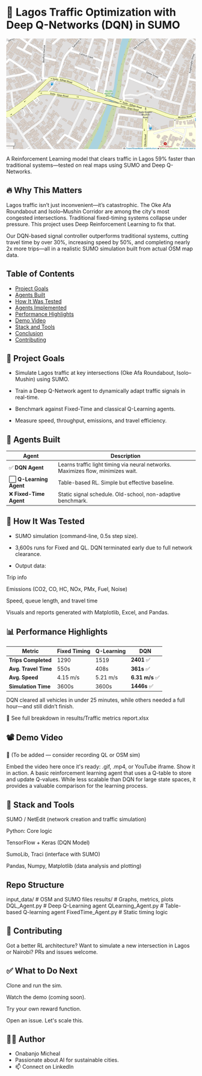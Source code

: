 # 🚦 Lagos Traffic Optimization with Deep Q-Networks (DQN) in SUMO

![Isolo-Egbe Map](https://raw.githubusercontent.com/Onabanjomicheal/Adaptive-Traffic-Signal-DQN/main/isolo_egbe.png)

A Reinforcement Learning model that clears traffic in Lagos 59% faster than traditional systems—tested on real maps using SUMO and Deep Q-Networks.

## 🔥 Why This Matters
Lagos traffic isn’t just inconvenient—it’s catastrophic. The Oke Afa Roundabout and Isolo–Mushin Corridor are among the city's most congested intersections. Traditional fixed-timing systems collapse under pressure. This project uses Deep Reinforcement Learning to fix that.

Our DQN-based signal controller outperforms traditional systems, cutting travel time by over 30%, increasing speed by 50%, and completing nearly 2x more trips—all in a realistic SUMO simulation built from actual OSM map data.

## Table of Contents

- [Project Goals](#project_goals)
- [Agents Built](#agents_built)
- [How It Was Tested](#how_it_was_tested)
- [Agents Implemented](#agents-implemented)
- [Performance Highlights](#performance_highlights)
- [Demo Video](#demo_video)
- [Stack and Tools](#stack_tools)
- [Conclusion](#conclusion)
- [Contributing](#contributing)

## 🎯 Project Goals
- Simulate Lagos traffic at key intersections (Oke Afa Roundabout, Isolo–Mushin) using SUMO.

- Train a Deep Q-Network agent to dynamically adapt traffic signals in real-time.

- Benchmark against Fixed-Time and classical Q-Learning agents.

- Measure speed, throughput, emissions, and travel efficiency.

## 🧠 Agents Built

| Agent                  | Description                                                                      |
| ---------------------- | -------------------------------------------------------------------------------- |
| ✅ **DQN Agent**        | Learns traffic light timing via neural networks. Maximizes flow, minimizes wait. |
| ⬜ **Q-Learning Agent** | Table-based RL. Simple but effective baseline.                                   |
| ❌ **Fixed-Time Agent** | Static signal schedule. Old-school, non-adaptive benchmark.                      |


## 🧪 How It Was Tested
- SUMO simulation (command-line, 0.5s step size).

- 3,600s runs for Fixed and QL. DQN terminated early due to full network clearance.

- Output data:

Trip info

Emissions (CO2, CO, HC, NOx, PMx, Fuel, Noise)

Speed, queue length, and travel time

Visuals and reports generated with Matplotlib, Excel, and Pandas.

## 📊 Performance Highlights

| Metric               | Fixed Timing | Q-Learning | DQN            |
| -------------------- | ------------ | ---------- | -------------- |
| **Trips Completed**  | 1290         | 1519       | **2401** ✅     |
| **Avg. Travel Time** | 550s         | 408s       | **361s** ✅     |
| **Avg. Speed**       | 4.15 m/s     | 5.21 m/s   | **6.31 m/s** ✅ |
| **Simulation Time**  | 3600s        | 3600s      | **1446s** ✅    |

DQN cleared all vehicles in under 25 minutes, while others needed a full hour—and still didn’t finish.

📁 See full breakdown in results/Traffic metrics report.xlsx

## 📽️ Demo Video
🚧 (To be added — consider recording QL or OSM sim)

Embed the video here once it's ready: .gif, .mp4, or YouTube iframe. Show it in action.
A basic reinforcement learning agent that uses a Q-table to store and update Q-values. While less scalable than DQN for large state spaces, it provides a valuable comparison for the learning process.

## 🧰 Stack and Tools
SUMO / NetEdit (network creation and traffic simulation)

Python: Core logic

TensorFlow + Keras (DQN Model)

SumoLib, Traci (interface with SUMO)

Pandas, Numpy, Matplotlib (data analysis and plotting)

## Repo Structure

input_data/             # OSM and SUMO files
results/                # Graphs, metrics, plots
DQL_Agent.py            # Deep Q-Learning agent
QLearning_Agent.py      # Table-based Q-learning agent
FixedTime_Agent.py      # Static timing logic


## 🤝 Contributing
Got a better RL architecture? Want to simulate a new intersection in Lagos or Nairobi?
PRs and issues welcome.

## ✅ What to Do Next
Clone and run the sim.

Watch the demo (coming soon).

Try your own reward function.

Open an issue. Let's scale this.

## 👨‍💻 Author
- Onabanjo Micheal
- Passionate about AI for sustainable cities.
- 📫 Connect on LinkedIn
